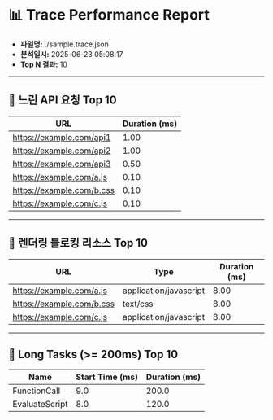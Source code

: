 # 📊 Trace Performance Report

- **파일명:** ./sample.trace.json
- **분석일시:** 2025-06-23 05:08:17
- **Top N 결과:** 10

---

## 🐢 느린 API 요청 Top 10

| URL | Duration (ms) |
|-----|----------------|
| https://example.com/api1 | 1.00 |
| https://example.com/api2 | 1.00 |
| https://example.com/api3 | 0.50 |
| https://example.com/a.js | 0.10 |
| https://example.com/b.css | 0.10 |
| https://example.com/c.js | 0.10 |

---

## 🚧 렌더링 블로킹 리소스 Top 10

| URL | Type | Duration (ms) |
|-----|------|----------------|
| https://example.com/a.js | application/javascript | 8.00 |
| https://example.com/b.css | text/css | 8.00 |
| https://example.com/c.js | application/javascript | 8.00 |

---

## 🧠 Long Tasks (>= 200ms) Top 10

| Name | Start Time (ms) | Duration (ms) |
|------|------------------|----------------|
| FunctionCall | 9.0 | 200.0 |
| EvaluateScript | 8.0 | 120.0 |

